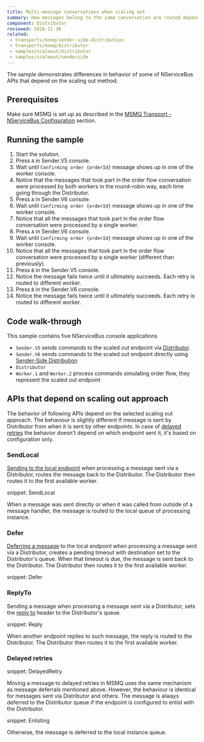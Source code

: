 ```yaml
---
title: Multi-message conversations when scaling out
summary: How messages belong to the same conversation are routed depending on the scaling out approach used
component: Distributor
reviewed: 2016-11-30
related:
 - transports/msmq/sender-side-distribution
 - transports/msmq/distributor
 - samples/scaleout/distributor
 - samples/scaleout/senderside
---
```


The sample demonstrates differences in behavior of some of NServiceBus APIs that depend on the scaling out method.


## Prerequisites

Make sure MSMQ is set up as described in the [MSMQ Transport - NServiceBus Configuration](/transports/msmq/#nservicebus-configuration) section.


## Running the sample

 1. Start the solution.
 1. Press `A` in Sender.V5 console.
 1. Wait until `Confirming order {orderId}` message shows up in one of the worker console.
 1. Notice that the messages that took part in the order flow conversation were processed by both workers in the round-robin way, each time going through the Distributor.
 1. Press `A` in Sender.V6 console.
 1. Wait until `Confirming order {orderId}` message shows up in one of the worker console.
 1. Notice that all the messages that took part in the order flow conversation were processed by a single worker.
 1. Press `A` in Sender.V6 console.
 1. Wait until `Confirming order {orderId}` message shows up in one of the worker console.
 1. Notice that all the messages that took part in the order flow conversation were processed by a single worker (different than previously).
 1. Press `B` in the Sender.V5 console.
 1. Notice the message fails twice until it ultimately succeeds. Each retry is routed to different worker.
 1. Press `B` in the Sender.V6 console.
 1. Notice the message fails twice until it ultimately succeeds. Each retry is routed to different worker.


## Code walk-through
 
This sample contains five NServiceBus console applications

 * `Sender.V5` sends commands to the scaled out endpoint via [Distributor](/transports/msmq/distributor/).
 * `Sender.V6` sends commands to the scaled out endpoint directly using [Sender-Side Distribution](/transports/msmq/sender-side-distribution.md)
 * `Distributor`
 * `Worker.1` and `Worker.2` process commands simulating order flow, they represent the scaled out endpoint


## APIs that depend on scaling out approach

The behavior of following APIs depend on the selected scaling out approach. The behaviour is slightly different if message is sent by Distributor from when it is sent by other endpoints. In case of [delayed retries](/nservicebus/recoverability/#delayed-retries) the behavior doesn't depend on which endpoint sent it, it's based on configuration only.


### SendLocal

[Sending to the local endpoint](/nservicebus/messaging/send-a-message.md#sending-to-self) when processing a message sent via a Distributor, routes the message back to the Distributor. The Distributor then routes it to the first available worker.

snippet: SendLocal

When a message was sent directly or when it was called from outside of a message handler, the message is routed to the local queue of processing instance.


### Defer

[Deferring a message](/nservicebus/messaging/delayed-delivery.md) to the local endpoint when processing a message sent via a Distributor, creates a pending timeout with destination set to the Distributor's queue. When that timeout is due, the message is sent back to the Distributor. The Distributor then routes it to the first available worker.

snippet: Defer


### ReplyTo

Sending a message when processing a message sent via a Distributor, sets the [reply to](/nservicebus/messaging/routing.md#reply-routing) header to the Distributor's queue. 

snippet: Reply

When another endpoint replies to such message, the reply is routed to the Distributor. The Distributor then routes it to the first available worker.


### Delayed retries

snippet: DelayedRetry

Moving a message to delayed retries in MSMQ uses the same mechanism as message deferrals mentioned above. However, the behaviour is identical for messages sent via Distributor and others. The message is always deferred to the Distributor queue if the endpoint is configured to enlist with the Distributor.

snippet: Enlisting

Otherwise, the message is deferred to the local instance queue.
